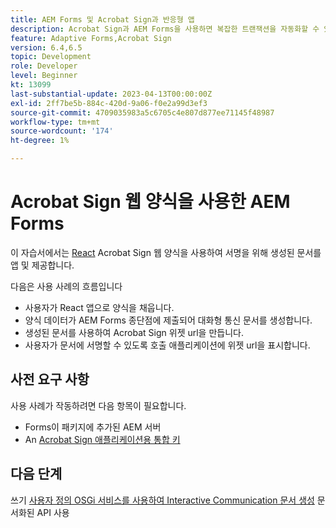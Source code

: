 ```yaml
---
title: AEM Forms 및 Acrobat Sign과 반응형 앱
description: Acrobat Sign과 AEM Forms을 사용하면 복잡한 트랜잭션을 자동화할 수 있고, 원활한 디지털 경험의 일부로 법적 전자 서명을 포함시킬 수 있습니다.
feature: Adaptive Forms,Acrobat Sign
version: 6.4,6.5
topic: Development
role: Developer
level: Beginner
kt: 13099
last-substantial-update: 2023-04-13T00:00:00Z
exl-id: 2ff7be5b-884c-420d-9a06-f0e2a99d3ef3
source-git-commit: 4709035983a5c6705c4e807d877ee71145f48987
workflow-type: tm+mt
source-wordcount: '174'
ht-degree: 1%

---
```


# Acrobat Sign 웹 양식을 사용한 AEM Forms


이 자습서에서는 [React](https://react.dev/) Acrobat Sign 웹 양식을 사용하여 서명을 위해 생성된 문서를 앱 및 제공합니다.

다음은 사용 사례의 흐름입니다

* 사용자가 React 앱으로 양식을 채웁니다.
* 양식 데이터가 AEM Forms 종단점에 제출되어 대화형 통신 문서를 생성합니다.
* 생성된 문서를 사용하여 Acrobat Sign 위젯 url을 만듭니다.
* 사용자가 문서에 서명할 수 있도록 호출 애플리케이션에 위젯 url을 표시합니다.

## 사전 요구 사항

사용 사례가 작동하려면 다음 항목이 필요합니다.

* Forms이 패키지에 추가된 AEM 서버
* An [Acrobat Sign 애플리케이션용 통합 키](https://helpx.adobe.com/sign/kb/how-to-create-an-integration-key.html)

## 다음 단계

쓰기 [사용자 정의 OSGi 서비스를 사용하여 Interactive Communication 문서 생성](./create-ic-document.md) 문서화된 API 사용
